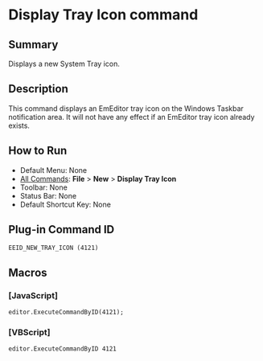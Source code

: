 # Display Tray Icon command

## Summary

Displays a new System Tray icon.

## Description

This command displays an EmEditor tray icon on the Windows Taskbar notification area. It will not have any effect if an EmEditor tray icon
already exists.

## How to Run

- Default Menu: None
- [All Commands](../tools/all_commands): **File** \> **New** \> **Display Tray Icon**
- Toolbar: None
- Status Bar: None
- Default Shortcut Key: None

## Plug-in Command ID

```
EEID_NEW_TRAY_ICON (4121)```

## Macros

### \[JavaScript\]

```
editor.ExecuteCommandByID(4121);
```

### \[VBScript\]

```
editor.ExecuteCommandByID 4121
```
